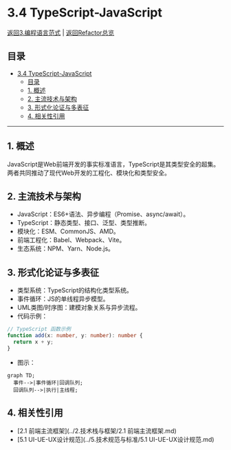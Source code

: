 # 3.4 TypeScript-JavaScript

[返回3.编程语言范式](./README.md) | [返回Refactor总览](../README.md)

## 目录

- [3.4 TypeScript-JavaScript](#34-typescript-javascript)
  - [目录](#目录)
  - [1. 概述](#1-概述)
  - [2. 主流技术与架构](#2-主流技术与架构)
  - [3. 形式化论证与多表征](#3-形式化论证与多表征)
  - [4. 相关性引用](#4-相关性引用)

---

## 1. 概述
JavaScript是Web前端开发的事实标准语言，TypeScript是其类型安全的超集。两者共同推动了现代Web开发的工程化、模块化和类型安全。

## 2. 主流技术与架构
- JavaScript：ES6+语法、异步编程（Promise、async/await）。
- TypeScript：静态类型、接口、泛型、类型推断。
- 模块化：ESM、CommonJS、AMD。
- 前端工程化：Babel、Webpack、Vite。
- 生态系统：NPM、Yarn、Node.js。

## 3. 形式化论证与多表征
- 类型系统：TypeScript的结构化类型系统。
- 事件循环：JS的单线程异步模型。
- UML类图/时序图：建模对象关系与异步流程。
- 代码示例：
```typescript
// TypeScript 函数示例
function add(x: number, y: number): number {
  return x + y;
}
```
- 图示：
```mermaid
graph TD;
  事件-->|事件循环|回调队列;
  回调队列-->|执行|主线程;
```

## 4. 相关性引用
- [2.1 前端主流框架](../2.技术栈与框架/2.1 前端主流框架.md)
- [5.1 UI-UE-UX设计规范](../5.技术规范与标准/5.1 UI-UE-UX设计规范.md)
